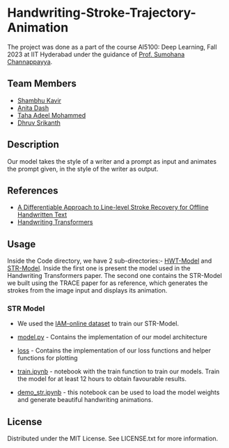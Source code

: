 # Handwriting-Stroke-Trajectory-Animation

The project was done as a part of the course AI5100: Deep Learning, Fall 2023 at IIT Hyderabad under the guidance of [Prof. Sumohana Channappayya](https://people.iith.ac.in/sumohana/).

## Team Members
* [Shambhu Kavir](https://github.com/Shambu-K)
* [Anita Dash](https://github.com/anitadash)
* [Taha Adeel Mohammed](https://github.com/Taha-Adeel)
* [Dhruv Srikanth](https://github.com/Dhruv-Srikanth)

## Description
Our model takes the style of a writer and a prompt as input and animates the prompt given, in the style of the writer as output.

## References

* [A Differentiable Approach to Line-level
Stroke Recovery for Offline Handwritten Text](https://arxiv.org/abs/2105.11559)
* [Handwriting Transformers](https://arxiv.org/abs/2104.03964)

## Usage

Inside the Code directory, we have 2 sub-directories:- [HWT-Model](https://github.com/Shambu-K/handwriting-generator-model/tree/main/Code/HWT-model) and [STR-Model](https://github.com/Shambu-K/handwriting-generator-model/tree/main/Code/STR_model). Inside the first one is present the model used in the Handwriting Transformers paper. The second one contains the STR-Model we built using the TRACE paper for as reference, which generates the strokes from the image input and displays its animation. 

### STR Model

* We used the [IAM-online dataset](https://fki.tic.heia-fr.ch/databases/iam-on-line-handwriting-database) to train our STR-Model.

* [model.py](https://github.com/Shambu-K/handwriting-generator-model/blob/main/Code/STR_model/model.py) - Contains the implementation of our model architecture
* [loss](https://github.com/Shambu-K/handwriting-generator-model/tree/main/Code/STR_model/loss) - Contains the implementation of our loss functions and helper functions for plotting
* [train.ipynb](https://github.com/Shambu-K/handwriting-generator-model/blob/main/Code/STR_model/train.ipynb) - notebook with the train function to train our models. Train the model for at least 12 hours to obtain favourable results.
* [demo_str.ipynb](https://github.com/Shambu-K/handwriting-generator-model/blob/main/Code/STR_model/demo_str.ipynb) - this notebook can be used to load the model weights and generate beautiful handwriting animations.



## License

Distributed under the MIT License. See LICENSE.txt for more information.
